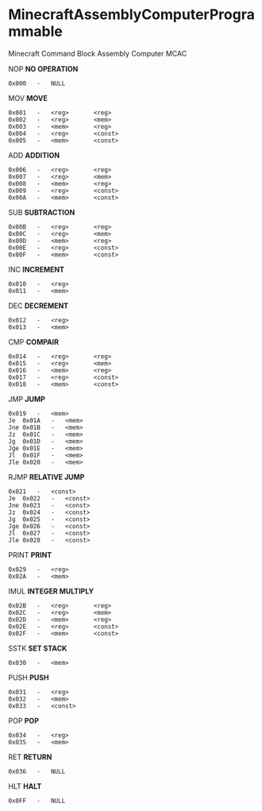 # MinecraftAssemblyComputerProgrammable
Minecraft Command Block Assembly Computer
MCAC
 
NOP **NO OPERATION**
```
0x000	-	NULL
```

MOV **MOVE**
```
0x001	-	<reg>		<reg>
0x002	-	<reg>		<mem>
0x003	-	<mem>		<reg>
0x004	-	<reg>		<const>
0x005	-	<mem>		<const>
```

ADD **ADDITION**
```
0x006	-	<reg>		<reg>
0x007	-	<reg>		<mem>
0x008	-	<mem>		<reg>
0x009	-	<reg>		<const>
0x00A	-	<mem>		<const>
```

SUB **SUBTRACTION**
```
0x00B	-	<reg>		<reg>
0x00C	-	<reg>		<mem>
0x00D	-	<mem>		<reg>
0x00E	-	<reg>		<const>
0x00F	-	<mem>		<const>
```

INC **INCREMENT**
```
0x010	-	<reg>
0x011	-	<mem>
```

DEC **DECREMENT**
```
0x012	-	<reg>
0x013	-	<mem>
```

CMP **COMPAIR**
```
0x014	-	<reg>		<reg>
0x015	-	<reg>		<mem>
0x016	-	<mem>		<reg>
0x017	-	<reg>		<const>
0x018	-	<mem>		<const>
```

JMP **JUMP**
```
0x019	-	<mem>	
Je	0x01A	-	<mem>
Jne	0x01B	-	<mem>
Jz	0x01C	-	<mem>
Jg	0x01D	-	<mem>
Jge	0x01E	-	<mem>
Jl	0x01F	-	<mem>
Jle	0x020	-	<mem>
```

RJMP **RELATIVE JUMP**
```
0x021	-	<const>	
Je	0x022	-	<const>
Jne	0x023	-	<const>
Jz	0x024	-	<const>
Jg	0x025	-	<const>
Jge	0x026	-	<const>
Jl	0x027	-	<const>
Jle	0x028	-	<const>
```

PRINT **PRINT**
```
0x029	-	<reg>	
0x02A	-	<mem>
```

IMUL **INTEGER MULTIPLY**
```
0x02B	-	<reg>		<reg>
0x02C	-	<reg>		<mem>
0x02D	-	<mem>		<reg>
0x02E	-	<reg>		<const>
0x02F	-	<mem>		<const>
```

SSTK **SET STACK**
```
0x030	-	<mem>
```

PUSH **PUSH**
```
0x031	-	<reg>
0x032	-	<mem>
0x033	-	<const>
```

POP **POP**
```
0x034	-	<reg>
0x035	-	<mem>
```

RET **RETURN**
```
0x036	-	NULL
```

HLT **HALT**
```
0x0FF	-	NULL
```